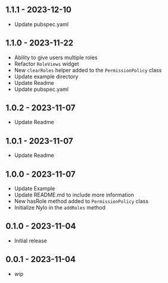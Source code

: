 ## 1.1.1 - 2023-12-10 

* Update pubspec.yaml

## 1.1.0 - 2023-11-22

* Ability to give users multiple roles
* Refactor `RoleViews` widget
* New `clearRoles` helper added to the `PermissionPolicy` class
* Update example directory
* Update Readme
* Update pubspec.yaml

## 1.0.2 - 2023-11-07

* Update Readme

## 1.0.1 - 2023-11-07

* Update Readme

## 1.0.0 - 2023-11-07

* Update Example
* Update README.md to include more information
* New hasRole method added to `PermissionPolicy` class
* Initialize Nylo in the `addRoles` method

## 0.1.0 - 2023-11-04

* Initial release

## 0.0.1 - 2023-11-04

* wip
